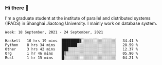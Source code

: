 ### Hi there 👋

I'm a graduate student at the institute of parallel and distributed systems (IPADS) in Shanghai Jiaotong University. I mainly work on database system.

<!--START_SECTION:waka-->
```text
Week: 18 September, 2021 - 24 September, 2021

Haskell   10 hrs 19 mins  ████████▓░░░░░░░░░░░░░░░░   34.41 % 
Python    8 hrs 34 mins   ███████░░░░░░░░░░░░░░░░░░   28.59 % 
Other     3 hrs 42 mins   ███░░░░░░░░░░░░░░░░░░░░░░   12.37 % 
Org       1 hr 46 mins    █▒░░░░░░░░░░░░░░░░░░░░░░░   05.90 % 
Rust      1 hr 15 mins    █░░░░░░░░░░░░░░░░░░░░░░░░   04.21 % 
```
<!--END_SECTION:waka-->

<!--
**yqmmm/yqmmm** is a ✨ _special_ ✨ repository because its `README.md` (this file) appears on your GitHub profile.

Here are some ideas to get you started:

- 🔭 I’m currently working on ...
- 🌱 I’m currently learning ...
- 👯 I’m looking to collaborate on ...
- 🤔 I’m looking for help with ...
- 💬 Ask me about ...
- 📫 How to reach me: ...
- 😄 Pronouns: ...
- ⚡ Fun fact: ...
-->
